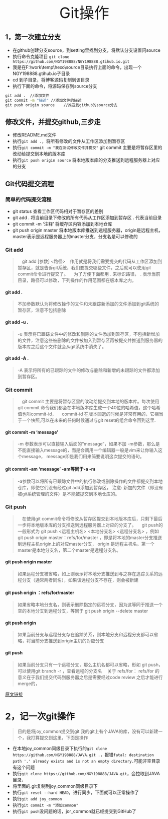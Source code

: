 <div align='center' ><font size='40'>Git操作</font></div>

## 1，第一次建立分支
  + 在github创建分支source，到setting里找到分支，将默认分支设置问source
  + 执行命令克隆项目 `git clone https://github.com/NGY198888/NGY198888.gtihub.io.git`
  + 我是在F:\work\temp\hexo\source目录执行上面的命令，出现一个NGY198888.gtihub.io子目录
  + cd 到子目录，将博客源码复制到该目录
  + 执行下面的命令，将源码保存到source分支
``` cmd
git add .  //添加文件
git commit -m "描述" //添加文件的描述
git push origin source    //推送到github的source分支

```
## 修改文件，并提交github,三步走
  + 修改README.md文件
  + 执行`git add .`，将所有修改的文件从工作区添加到暂存区
  + 执行`git commit -m "我在测试修改文件并提交"` git commit 主要是将暂存区里的改动给提交到本地的版本库
  + 执行`git push origin source` 将本地版本库的分支推送到远程服务器上对应的分支
## Git代码提交流程

### 简单的代码提交流程
  + git status 查看工作区代码相对于暂存区的差别
  + git add . 将当前目录下修改的所有代码从工作区添加到暂存区 . 代表当前目录
  + git commit -m ‘注释’ 将缓存区内容添加到本地仓库
  + git push origin master 将本地版本库推送到远程服务器，origin是远程主机，master表示是远程服务器上的master分支，分支名是可以修改的
### Git add
> git add [参数] <路径>　作用就是将我们需要提交的代码从工作区添加到暂存区，就是告诉git系统，我们要提交哪些文件，之后就可以使用git commit命令进行提交了。
 为了方便下面都用 . 来标识路径， . 表示当前目录，路径可以修改，下列操作的作用范围都在版本库之内。

#### git add .
>不加参数默认为将修改操作的文件和未跟踪新添加的文件添加到git系统的暂存区，注意不包括删除

#### git add -u .
>-u 表示将已跟踪文件中的修改和删除的文件添加到暂存区，不包括新增加的文件，注意这些被删除的文件被加入到暂存区再被提交并推送到服务器的版本库之后这个文件就会从git系统中消失了。

#### git add -A .
>-A 表示将所有的已跟踪的文件的修改与删除和新增的未跟踪的文件都添加到暂存区。
### Git commit
> git commit 主要是将暂存区里的改动给提交到本地的版本库。每次使用git commit 命令我们都会在本地版本库生成一个40位的哈希值，这个哈希值也叫commit-id，
 commit-id 在版本回退的时候是非常有用的，它相当于一个快照,可以在未来的任何时候通过与git reset的组合命令回到这里.

#### git commit -m ‘message’
>-m 参数表示可以直接输入后面的“message”，如果不加 -m参数，那么是不能直接输入message的，而是会调用一个编辑器一般是vim来让你输入这个message，
message即是我们用来简要说明这次提交的语句。

#### git commit -am ‘message’ -am等同于-a -m
>-a参数可以将所有已跟踪文件中的执行修改或删除操作的文件都提交到本地仓库，即使它们没有经过git add添加到暂存区，
注意: 新加的文件（即没有被git系统管理的文件）是不能被提交到本地仓库的。

### Git push
> 在使用git commit命令将修改从暂存区提交到本地版本库后，只剩下最后一步将本地版本库的分支推送到远程服务器上对应的分支了。
 git push的一般形式为 git push <远程主机名> <本地分支名> <远程分支名> ，例如 git push origin master：refs/for/master ，即是将本地的master分支推送到远程主机origin上的对应master分支， origin 是远程主机名。第一个master是本地分支名，第二个master是远程分支名。

#### git push origin master
>如果远程分支被省略，如上则表示将本地分支推送到与之存在追踪关系的远程分支（通常两者同名），如果该远程分支不存在，则会被新建
#### git push origin ：refs/for/master
>如果省略本地分支名，则表示删除指定的远程分支，因为这等同于推送一个空的本地分支到远程分支，等同于 git push origin --delete master
#### git push origin
>如果当前分支与远程分支存在追踪关系，则本地分支和远程分支都可以省略，将当前分支推送到origin主机的对应分支
#### git push
>如果当前分支只有一个远程分支，那么主机名都可以省略，形如 git push，可以使用git branch -r ，查看远程的分支名
 关于 refs/for：
refs/for 的意义在于我们提交代码到服务器之后是需要经过code review 之后才能进行merge的，

[原文链接](https://blog.csdn.net/qq_37577660/article/details/78565899)

# 2，记一次git操作
 >目的是将joy_common提交到git
 >我的git上有个JAVA的库，没有可以新建一个，我打算提交到这里，下面是操作
+ 在本地joy_common同级目录下执行的`git clone https://github.com/NGY198888/JAVA.git .`，报错`fatal: destination path '.' already exists and is not an empty directory.`可能非空目录有这个问题
+ 执行`git clone https://github.com/NGY198888/JAVA.git`，会拉取到JAVA目录，
+ 将里面的.git复制到joy_common同级目录下
+ 执行`git reset --hard HEAD`，进行同步，下面就可以正常操作了
+ 执行`git add joy_common`
+ 执行`git commit -m "添加common"`
+ 执行`git push`没问题的话，jor_common就已经提交到GitHub了